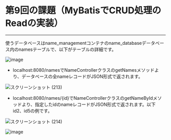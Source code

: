 # 第9回の課題（MyBatisでCRUD処理のReadの実装）
---
使うデータベースはname_managementコンテナのname_databaseデータベース内のnamesテーブルで、以下がテーブルの詳細です。

![image](https://user-images.githubusercontent.com/111167638/224326770-2f30b21f-3b38-4e7b-8f82-d55173e92593.png)

* localhost:8080/namesでNameControllerクラスのgetNamesメソッドより、データベースの全nameレコードがJSON形式で返されます。

![スクリーンショット (213)](https://user-images.githubusercontent.com/111167638/224325106-2db72af1-7d64-49a5-a861-a1d964dac88b.png)

* localhost:8080/names/{id}でNameControllerクラスのgetNameByIdメソッドより、指定したidのnameレコードがJSON形式で返されます。以下id2、id5の例です。

![スクリーンショット (214)](https://user-images.githubusercontent.com/111167638/224325400-eaef0fe8-142f-47c4-a4c0-53a32de1b78d.png)

![image](https://user-images.githubusercontent.com/111167638/224325592-961ffb8c-753e-478c-8f90-6b963ec09355.png)
